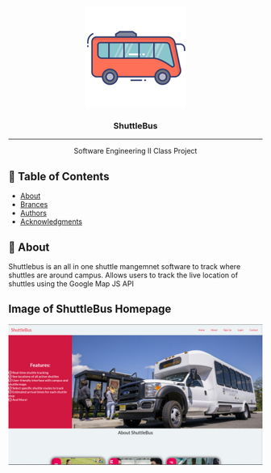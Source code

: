 <p align="center">
  <a href="" rel="noopener">
 <img width=200px height=200px src="./shuttlebusIcon.png" alt="Project logo"></a>
</p>

<h3 align="center">ShuttleBus</h3>

<div align="center">


</div>

---

<p align="center"> Software Engineering II Class Project
    <br> 
</p>

## 📝 Table of Contents

- [About](#about)
- [Brances](#deployment)
- [Authors](#authors)
- [Acknowledgments](#acknowledgement)

## 🧐 About <a name = "about"></a>

Shuttlebus is an all in one shuttle mangemnet software to track where shuttles are around campus. Allows users to track the live location of shuttles using the Google Map JS API

## Image of ShuttleBus Homepage
<img  src="./ShuttleBusHome.png" alt="Project logo"></a>